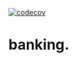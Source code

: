  [![codecov](https://codecov.io/gh/joaojf/banking/branch/task%2Fsetup-github-actions-codecov/graph/badge.svg)](https://codecov.io/gh/joaojf/banking)

# banking.
